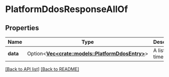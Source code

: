 # PlatformDdosResponseAllOf

## Properties

Name | Type | Description | Notes
------------ | ------------- | ------------- | -------------
**data** | Option<[**Vec&lt;crate::models::PlatformDdosEntry&gt;**](PlatformDdosEntry.md)> | A list of timeseries. | 

[[Back to API list]](../README.md#documentation-for-api-endpoints) [[Back to README]](../README.md)


